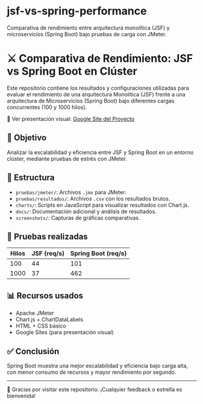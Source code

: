 # jsf-vs-spring-performance
Comparativa de rendimiento entre arquitectura monolítica (JSF) y microservicios (Spring Boot) bajo pruebas de carga con JMeter.
# ⚔️ Comparativa de Rendimiento: JSF vs Spring Boot en Clúster

Este repositorio contiene los resultados y configuraciones utilizadas para evaluar el rendimiento de una arquitectura Monolítica (JSF) frente a una arquitectura de Microservicios (Spring Boot) bajo diferentes cargas concurrentes (100 y 1000 hilos).

🔗 Ver presentación visual: [Google Site del Proyecto](https://sites.google.com/view/jsfspring/inicio)

## 📌 Objetivo

Analizar la escalabilidad y eficiencia entre JSF y Spring Boot en un entorno clúster, mediante pruebas de estrés con JMeter.

## 🔧 Estructura

- `pruebas/jmeter/`: Archivos `.jmx` para JMeter.
- `pruebas/resultados/`: Archivos `.csv` con los resultados brutos.
- `charts/`: Scripts en JavaScript para visualizar resultados con Chart.js.
- `docs/`: Documentación adicional y análisis de resultados.
- `screenshots/`: Capturas de gráficas comparativas.

## 🧪 Pruebas realizadas

| Hilos | JSF (req/s) | Spring Boot (req/s) |
|-------|-------------|---------------------|
| 100   | 44          | 101                 |
| 1000  | 37          | 462                 |

## 📊 Recursos usados

- Apache JMeter
- Chart.js + ChartDataLabels
- HTML + CSS básico
- Google Sites (para presentación visual)

## ✅ Conclusión

Spring Boot muestra una mejor escalabilidad y eficiencia bajo carga alta, con menor consumo de recursos y mayor rendimiento por segundo.

---

🙌 Gracias por visitar este repositorio. ¡Cualquier feedback o estrella es bienvenida!
